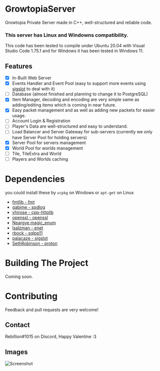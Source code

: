 # GrowtopiaServer
 Growtopia Private Server made in C++, well-structured and reliable code.
### This server has Linux and Windowns compatibility.
This code has been tested to compile under Ubuntu 20.04 with Visual Studio Code 1.75.1 and for Windows it has been tested in Windows 11.

## Features
- [x] In-Built Web Server
- [x] Events Handler and Event Pool (easy to support more events using [sigslot](https://github.com/palacaze/sigslot) to deal with it)
- [ ] Database (almost finished and planning to change it to PostgreSQL)
- [x] Item Manager, decoding and encoding are very simple same as adding/editing items which is coming in near future.
- [x] Easy packet management and as well as adding new packets for easier usage.
- [ ] Account Login & Registration
- [ ] Player's Data are well-structured and easy to understand.
- [ ] Load Balancer and Server Gateway for sub-servers (currently we only have Server Pool for holding servers)
- [x] Server Pool for servers management
- [x] World Pool for worlds management
- [ ] Tile, TileExtra and World
- [ ] Players and Worlds caching

# Dependencies
you could install these by ``vcpkg`` on Windows or ``apt-get`` on Linux
 - [fmtlib - fmt](https://github.com/fmtlib/fmt)
 - [gabime - spdlog](https://github.com/gabime/spdlog) 
 - [yhirose - cpp-httplib](https://github.com/yhirose/cpp-httplib)
 - [openssl - openssl](https://github.com/openssl/openssl)
 - [Neargye magic_enum](https://github.com/Neargye/magic_enum)
 - [lsalzman - enet](https://github.com/lsalzman/enet)
 - [rbock - sqlpp11](https://github.com/rbock/sqlpp11)
 - [palacaze - sigslot](https://github.com/palacaze/sigslot)
 - [SethRobinson - proton](https://github.com/SethRobinson/proton)

# Building The Project
Coming soon.

# Contributing
Feedback and pull requests are very welcome!

## Contact
Rebillion#1015 on Discord, Happy Valentine :3

## Images
![Screenshot](https://iili.io/HGT1jJs.png)
